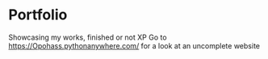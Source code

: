 # Portfolio
Showcasing my works, finished or not XP
 Go to https://Opohass.pythonanywhere.com/ for a look at an uncomplete website
